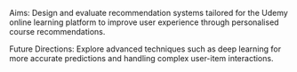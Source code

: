 Aims:
Design and evaluate recommendation systems tailored for the Udemy online learning platform to improve user experience through personalised course recommendations.

Future Directions:
Explore advanced techniques such as deep learning for more accurate predictions and handling complex user-item interactions.

